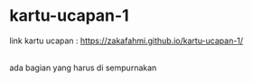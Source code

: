 # kartu-ucapan-1
link kartu ucapan : https://zakafahmi.github.io/kartu-ucapan-1/

<br> ada bagian yang harus di sempurnakan
